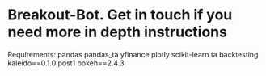 # Breakout-Bot. Get in touch if you need more in depth instructions
Requirements:
pandas
pandas_ta
yfinance
plotly
scikit-learn
ta
backtesting
kaleido==0.1.0.post1
bokeh==2.4.3

